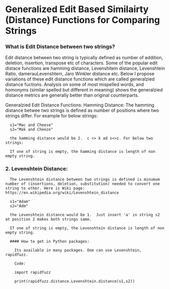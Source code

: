 # Generalized Edit Based Similairty (Distance) Functions for Comparing Strings


### What is Edit Distance between two strings?

Edit distance between two string is typically defined as number of addition, deletion, insertion, transpose etc of characters. Some of the popular 
edit distace functions are hamming distance, Levenshitein distance, Levenshtein Ratio, damerauLevenshtein, Jaro Winkler distance etc. 
Below I propose variations of these edit distance functions which are called generalzied distance fuctions. Analysis on some of most mispelled words, and homonyms (similar spelled but different in meaning)
shows the generalzied distance metrics are generally better than original counterparts.


 Generalzied Edit Distance Functions:
       Hamming Distance: 
      The hamming distance betwee two strings is defined as number of positions where two strings differ. For example for below strings:

      s1="Mac and Cheese"
      s2="Mak and Cheeze"

      the hamming distance would be 2.  c <> k ad s<>z. For below two strings:
      
      If one of string is empty, the hamming distance is length of non empty string.
  
### 2. Levenshtein Distance: 
      
      The Levenshtein distance between two strings is defined is minumum number of (insertions, deletion, substitution) needed to convert one string to other. Here is Wiki page: https://en.wikipedia.org/wiki/Levenshtein_distance      

      s1="Adam"
      s2="Adm"

      the Levenshtein distance would be 1.  Just insert 'a' in string s2 at position 2 makes both strings same.

      If one of string is empty, the Levenshtein distance is length of non empty string.

      #### How to get in Python packages:
        
        Its available in many packages. One can use Levenshtein, rapidfuzz. 

        Code:

        import rapidfuzz
        
        print(rapidfuzz.distance.Levenshtein.distance(s1,s2))
        
                
      

      

      
